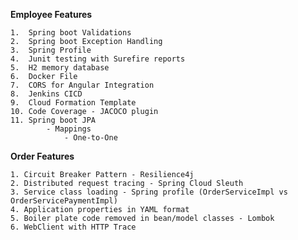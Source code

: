 **Employee Features**

    1.  Spring boot Validations
    2.  Spring boot Exception Handling
    3.  Spring Profile
    4.  Junit testing with Surefire reports
    5.  H2 memory database
    6.  Docker File
    7.  CORS for Angular Integration
    8.  Jenkins CICD
    9.  Cloud Formation Template
    10. Code Coverage - JACOCO plugin 
    11. Spring boot JPA    
            - Mappings 
                - One-to-One

**Order Features**

    1. Circuit Breaker Pattern - Resilience4j
    2. Distributed request tracing - Spring Cloud Sleuth
    3. Service class loading - Spring profile (OrderServiceImpl vs OrderServicePaymentImpl)
    4. Application properties in YAML format
    5. Boiler plate code removed in bean/model classes - Lombok
    6. WebClient with HTTP Trace
    
